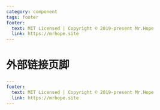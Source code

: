 ```yaml
---
category: component
tags: footer
footer:
  text: MIT Licensed | Copyright © 2019-present Mr.Hope
  link: https://mrhope.site
---
```


# 外部链接页脚

```yml
---
footer:
  text: MIT Licensed | Copyright © 2019-present Mr.Hope
  link: https://mrhope.site
---

```
